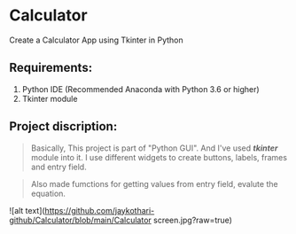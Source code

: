 # **Calculator**
Create a Calculator App using Tkinter in Python


## Requirements:
1. Python IDE (Recommended Anaconda with Python 3.6 or higher)
2. Tkinter module

## Project discription:
> Basically, This project is part of "Python GUI". And I've used **_tkinter_** module into it.
I use different widgets to create buttons, labels, frames and entry field.

> Also made fumctions for getting values from entry field, evalute the equation.

![alt text](https://github.com/jaykothari-github/Calculator/blob/main/Calculator screen.jpg?raw=true)
